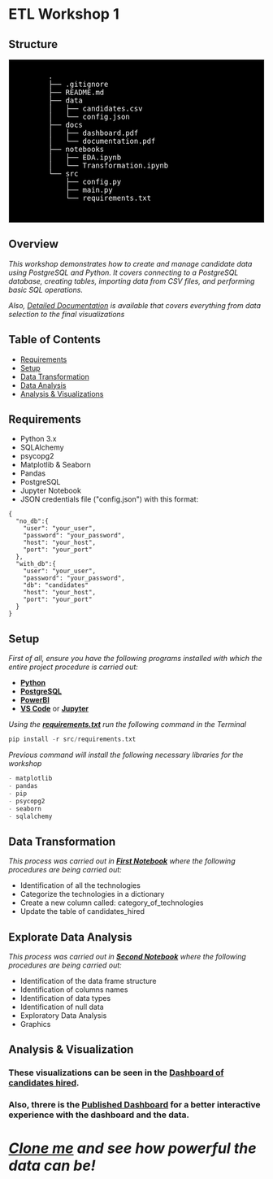 # ETL Workshop 1 #
## Structure ##
<div style="background-color: #000000;font-size: 14px ;color: #FFFFFF; padding: 10px; border: 1px solid #ccc">
    <pre>
        .
        ├── .gitignore
        ├── README.md
        ├── data
        │   ├── candidates.csv
        │   └── config.json
        ├── docs
        │   ├── dashboard.pdf
        │   └── documentation.pdf
        ├── notebooks
        │   ├── EDA.ipynb
        │   └── Transformation.ipynb
        └── src
            ├── config.py
            ├── main.py
            └── requirements.txt
    </pre>
</div>

## Overview ##
_This workshop demonstrates how to create and manage candidate data using PostgreSQL and Python. It covers connecting to a PostgreSQL database, creating tables, importing data from CSV files, and performing basic SQL operations._

_Also, *[Detailed Documentation](https://github.com/juancbuitrago/Workshop1/blob/main/docs/documentation.pdf)* is available that covers everything from data selection to the final visualizations_

## Table of Contents ##
- [Requirements](#requirements)
- [Setup](#setup)
- [Data Transformation](#data-transformation)
- [Data Analysis](#exploratory-data-analysis)
- [Analysis & Visualizations](#analysis-visualizations)

## Requirements <a name="requirements"></a> ##
- Python 3.x
- SQLAlchemy
- psycopg2
- Matplotlib & Seaborn
- Pandas
- PostgreSQL
- Jupyter Notebook
- JSON credentials file ("config.json") with this format:
 
```
{
  "no_db":{
    "user": "your_user",
    "password": "your_password",
    "host": "your_host",
    "port": "your_port"
  },
  "with_db":{
    "user": "your_user",
    "password": "your_password",
    "db": "candidates"
    "host": "your_host",
    "port": "your_port"
  }
}

``` 

## Setup <a name="setup"></a> ##
_First of all, 
ensure you have the following programs installed with which the entire project procedure is carried out:_

   - **[Python](https://www.python.org)**
   - **[PostgreSQL](https://www.postgresql.org/download/)**
   - **[PowerBI](https://powerbi.microsoft.com/es-es/downloads/)**
   - **[VS Code](https://code.visualstudio.com/download)** or **[Jupyter](https://jupyter.org/install)**

_Using the **[requirements.txt](https://github.com/juancbuitrago/Workshop1/blob/main/src/requirements.txt)**
run the following command in the Terminal_

```python
pip install -r src/requirements.txt
```
_Previous command will install the following necessary libraries for the workshop_

```python
- matplotlib
- pandas
- pip
- psycopg2
- seaborn
- sqlalchemy

```
## Data Transformation <a name="data-transformation"></a> ##

 _This process was carried out in **[First Notebook](https://github.com/juancbuitrago/Workshop1/blob/main/notebooks/Transformation.ipynb)** where the following procedures are being carried out:_

- Identification of all the technologies
- Categorize the technologies in a dictionary
- Create a new column called: category_of_technologies
- Update the table of candidates_hired
 
 ## Explorate Data Analysis <a name="exploratory-data-analysis"></a> ##

 _This process was carried out in **[Second Notebook](https://github.com/juancbuitrago/Workshop1/blob/main/notebooks/EDA.ipynb)** where the following procedures are being carried out:_

- Identification of the data frame structure
- Identification of columns names
- Identification of data types
- Identification of null data
- Exploratory Data Analysis
- Graphics

## Analysis & Visualization <a name="analysis-visualizations"></a> ###

### These visualizations can be seen in the **[Dashboard of candidates hired](https://github.com/juancbuitrago/Workshop1/blob/main/docs/dashboard.pdf)**.

### Also, threre is the **[Published Dashboard](https://app.powerbi.com/links/TVzsQN2Hxq?ctid=693cbea0-4ef9-4254-8977-76e05cb5f556&pbi_source=linkShare)** for a better interactive experience with the dashboard and the data.

# _[Clone me](https://github.com/juancbuitrago/Workshop1.git) and see how powerful the data can be!_